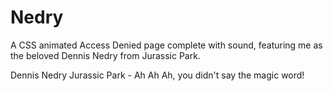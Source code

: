 # Nedry
A CSS animated Access Denied page complete with sound, featuring me as the beloved Dennis Nedry from Jurassic Park.

Dennis Nedry Jurassic Park - Ah Ah Ah, you didn't say the magic word!
